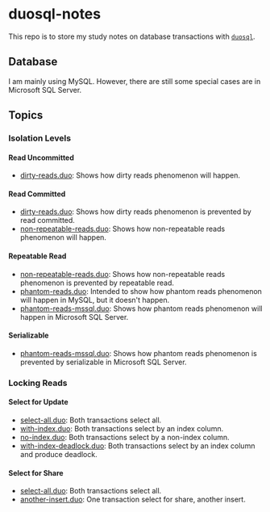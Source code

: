 # duosql-notes

This repo is to store my study notes on database transactions with [`duosql`](https://github.com/johnlinp/duosql).


## Database

I am mainly using MySQL.
However, there are still some special cases are in Microsoft SQL Server.


## Topics

### Isolation Levels

#### Read Uncommitted

- [dirty-reads.duo](./isolation-levels/read-uncommitted/dirty-reads.duo): Shows how dirty reads phenomenon will happen.

#### Read Committed

- [dirty-reads.duo](./isolation-levels/read-committed/dirty-reads.duo): Shows how dirty reads phenomenon is prevented by read committed.
- [non-repeatable-reads.duo](./isolation-levels/read-committed/non-repeatable-reads.duo): Shows how non-repeatable reads phenomenon will happen.

#### Repeatable Read

- [non-repeatable-reads.duo](./isolation-levels/repeatable-read/non-repeatable-reads.duo): Shows how non-repeatable reads phenomenon is prevented by repeatable read.
- [phantom-reads.duo](./isolation-levels/repeatable-read/phantom-reads.duo): Intended to show how phantom reads phenomenon will happen in MySQL, but it doesn't happen.
- [phantom-reads-mssql.duo](./isolation-levels/repeatable-read/phantom-reads-mssql.duo): Shows how phantom reads phenomenon will happen in Microsoft SQL Server.

#### Serializable

- [phantom-reads-mssql.duo](./isolation-levels/serializable/phantom-reads-mssql.duo): Shows how phantom reads phenomenon is prevented by serializable in Microsoft SQL Server.


### Locking Reads

#### Select for Update

- [select-all.duo](locking-reads/select-for-update/select-all.duo): Both transactions select all.
- [with-index.duo](locking-reads/select-for-update/with-index.duo): Both transactions select by an index column.
- [no-index.duo](locking-reads/select-for-update/no-index.duo): Both transactions select by a non-index column.
- [with-index-deadlock.duo](locking-reads/select-for-update/with-index-deadlock.duo): Both transactions select by an index column and produce deadlock.

#### Select for Share

- [select-all.duo](locking-reads/select-for-share/select-all.duo): Both transactions select all.
- [another-insert.duo](locking-reads/select-for-share/another-insert.duo): One transaction select for share, another insert.
